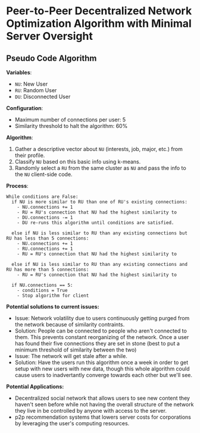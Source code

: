 # Peer-to-Peer Decentralized Network Optimization Algorithm with Minimal Server Oversight

## Pseudo Code Algorithm

**Variables**:
- `NU`: New User
- `RU`: Random User
- `DU`: Disconnected User

**Configuration**:
- Maximum number of connections per user: 5
- Similarity threshold to halt the algorithm: 60%

**Algorithm**:
1. Gather a descriptive vector about `NU` (interests, job, major, etc.) from their profile.
2. Classify `NU` based on this basic info using k-means.
3. Randomly select a `RU` from the same cluster as `NU` and pass the info to the `NU` client-side code.

**Process**:
```plaintext
While conditions are False:
  if NU is more similar to RU than one of RU's existing connections:
    - NU.connections += 1
    - RU = RU's connection that NU had the highest similarity to
    - DU.connections -= 1
    - DU re-runs this algorithm until conditions are satisfied.

  else if NU is less similar to RU than any existing connections but RU has less than 5 connections:
    - NU.connections += 1
    - RU.connections += 1
    - RU = RU's connection that NU had the highest similarity to

  else if NU is less similar to RU than any existing connections and RU has more than 5 connections:
    - RU = RU's connection that NU had the highest similarity to

  if NU.connections == 5:
    - conditions = True
    - Stop algorithm for client
```

**Potential solutions to current issues:**
- Issue: Network volatility due to users continuously getting purged from the network because of similarity contraints. <br>
- Solution: People can be connected to people who aren't connected to them. This prevents constant reorganizing of the network. Once a user has found their five connections they are set in stone (best to put a minimum threshold of similarity between the two) <br>
- Issue: The network will get stale after a while.<br>
- Solution: Have the users run this algorithm once a week in order to get setup with new users with new data, though this whole algorithm could cause users to inadvertantly converge towards each other but we'll see. <br>

**Potential Applications:**
- Decentralized social network that allows users to see new content they haven't seen before while not having the overall structure of the network they live in be controlled by anyone with access to the server.
- p2p recommendation systems that lowers server costs for corporations by leveraging the user's computing resources.
